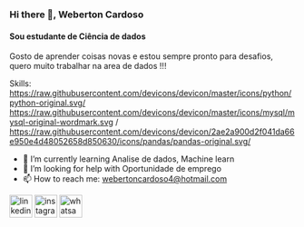 ### Hi there 👋, Weberton Cardoso
#### Sou estudante de Ciência de dados
Gosto de aprender coisas novas e estou sempre pronto para desafios,
quero muito trabalhar na area de dados !!!

Skills: https://raw.githubusercontent.com/devicons/devicon/master/icons/python/python-original.svg/ https://raw.githubusercontent.com/devicons/devicon/master/icons/mysql/mysql-original-wordmark.svg / https://raw.githubusercontent.com/devicons/devicon/2ae2a900d2f041da66e950e4d48052658d850630/icons/pandas/pandas-original.svg/

- 🌱 I’m currently learning Analise de dados, Machine learn 
- 🤔 I’m looking for help with Oportunidade de emprego 
- 📫 How to reach me: webertoncardoso4@hotmail.com 


[<img src='https://cdn.jsdelivr.net/npm/simple-icons@3.0.1/icons/linkedin.svg' alt='linkedin' height='40'>](https://www.linkedin.com/in/weberton-cardoso/)  [<img src='https://cdn.jsdelivr.net/npm/simple-icons@3.0.1/icons/instagram.svg' alt='instagram' height='40'>](https://www.instagram.com/weberton.c/)  [<img src='https://cdn.jsdelivr.net/npm/simple-icons@3.0.1/icons/whatsapp.svg' alt='whatsapp' height='40'>](https://api.whatsapp.com/send?phone=5532988122307&text=Ol%C3%A1%20vim%20pelo%20seu%20Github)  

